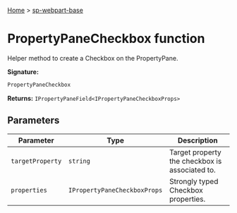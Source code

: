 <!-- docId=sp-webpart-base.propertypanecheckbox -->

[Home](./index.md) &gt; [sp-webpart-base](./sp-webpart-base.md)

# PropertyPaneCheckbox function

Helper method to create a Checkbox on the PropertyPane.

**Signature:**
```javascript
PropertyPaneCheckbox
```
**Returns:** `IPropertyPaneField<IPropertyPaneCheckboxProps>`

## Parameters

|  Parameter | Type | Description |
|  --- | --- | --- |
|  `targetProperty` | `string` | Target property the checkbox is associated to. |
|  `properties` | `IPropertyPaneCheckboxProps` | Strongly typed Checkbox properties. |

